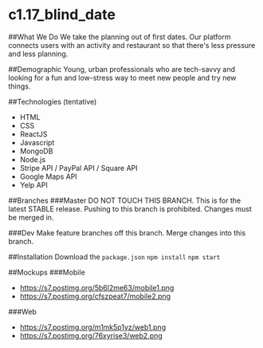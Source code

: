 # c1.17_blind_date
##What We Do
We take the planning out of first dates. Our platform connects users with an activity and restaurant so that there's less pressure and less planning.

##Demographic
Young, urban professionals who are tech-savvy and looking for a fun and low-stress way to meet new people and try new things.

##Technologies (tentative)
- HTML
- CSS
- ReactJS
- Javascript
- MongoDB
- Node.js
- Stripe API / PayPal API / Square API
- Google Maps API
- Yelp API

##Branches
###Master
DO NOT TOUCH THIS BRANCH. This is for the latest STABLE release. Pushing to this branch is prohibited. Changes must be merged in.

###Dev
Make feature branches off this branch. Merge changes into this branch.

##Installation
Download the `package.json`
`npm install`
`npm start`

##Mockups
###Mobile
- https://s7.postimg.org/5b6l2me63/mobile1.png
- https://s7.postimg.org/cfszpeat7/mobile2.png

###Web
- https://s7.postimg.org/m1mk5p1yz/web1.png
- https://s7.postimg.org/76xyrise3/web2.png
